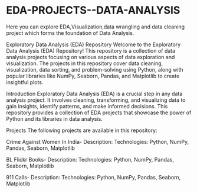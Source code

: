 # EDA-PROJECTS--DATA-ANALYSIS
Here you can explore EDA,Visualization,data wrangling and data cleaning project which forms the foundation of Data Analysis.

Exploratory Data Analysis (EDA) Repository
Welcome to the Exploratory Data Analysis (EDA) Repository! This repository is a collection of data analysis projects focusing on various aspects of data exploration and visualization. The projects in this repository cover data cleaning, visualization, data sorting, and problem-solving using Python, along with popular libraries like NumPy, Seaborn, Pandas, and Matplotlib to create insightful plots.

Introduction
Exploratory Data Analysis (EDA) is a crucial step in any data analysis project. It involves cleaning, transforming, and visualizing data to gain insights, identify patterns, and make informed decisions. This repository provides a collection of EDA projects that showcase the power of Python and its libraries in data analysis.

Projects
The following projects are available in this repository:


Crime Against Women In India-
Description: 
Technologies: Python, NumPy, Pandas, Seaborn, Matplotlib

BL Flickr Books-
Description:
Technologies: Python, NumPy, Pandas, Seaborn, Matplotlib

911 Calls-
Description:
Technologies: Python, NumPy, Pandas, Seaborn, Matplotlib
